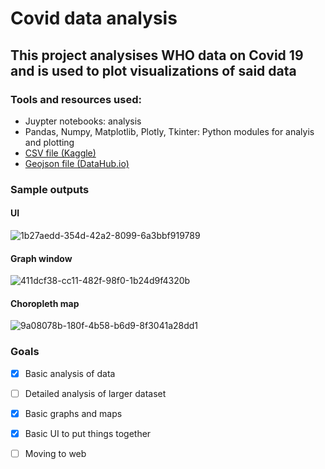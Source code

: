 # Covid data analysis

## This project analysises WHO data on Covid 19 and is used to plot visualizations of said data

### Tools and resources used:
* Juypter notebooks: analysis
* Pandas, Numpy, Matplotlib, Plotly, Tkinter: Python modules for analyis and plotting
* [CSV file (Kaggle)](https://www.kaggle.com/datasets/imdevskp/corona-virus-report?select=full_grouped.csv)
* [Geojson file (DataHub.io)](https://datahub.io/core/geo-countries#resource-countries)

### Sample outputs

#### UI
![1b27aedd-354d-42a2-8099-6a3bbf919789](https://github.com/RoopsagarK/Covid-19_data_analysis/assets/88662373/b90d5cca-0bae-44d8-979b-861b777e93de)

#### Graph window
![411dcf38-cc11-482f-98f0-1b24d9f4320b](https://github.com/RoopsagarK/Covid-19_data_analysis/assets/88662373/d9257b9f-e61c-4f12-987c-470916cfbfe0)

#### Choropleth map
![9a08078b-180f-4b58-b6d9-8f3041a28dd1](https://github.com/RoopsagarK/Covid-19_data_analysis/assets/88662373/8a42f2ab-2ed9-4aac-a316-ee2047ca88e2)

### Goals
- [x] Basic analysis of data
- [ ] Detailed analysis of larger dataset
- [x] Basic graphs and maps
- [x] Basic UI to put things together
- [ ] Moving to web 
  
